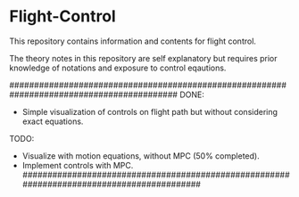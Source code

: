 # Flight-Control
This repository contains information and contents for flight control.

The theory notes in this repository are self explanatory but requires prior knowledge of notations and exposure to control eqautions.


##########################################################################################
DONE:
- Simple visualization of controls on flight path but without considering exact equations.

TODO:
- Visualize with motion equations, without MPC (50% completed).
- Implement controls with MPC.
##########################################################################################
